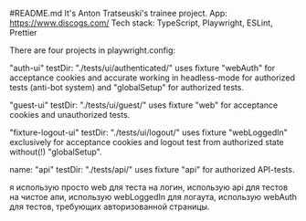 #README.md
It's Anton Tratseuski's trainee project.
App: https://www.discogs.com/
Tech stack: TypeScript, Playwright, ESLint, Prettier

There are four projects in playwright.config:

"auth-ui"
testDir: "./tests/ui/authenticated/"
uses fixture "webAuth" for acceptance cookies and accurate working in headless-mode for authorized tests (anti-bot system) and "globalSetup" for authorized tests.

"guest-ui"
testDir: "./tests/ui/guest/"
uses fixture "web" for acceptance cookies and unauthorized tests.

"fixture-logout-ui"
testDir: "./tests/ui/logout/"
uses fixture "webLoggedIn" exclusively for acceptance cookies and logout test from authorized state without(!) "globalSetup".

name: "api"
testDir: "./tests/api/"
uses fixture "api" for authorized API-tests.

я использую просто web для теста на логин, использую api для тестов на чистое апи, использую webLoggedIn для логаута, использую webAuth для тестов, требующих авторизованной страницы.
